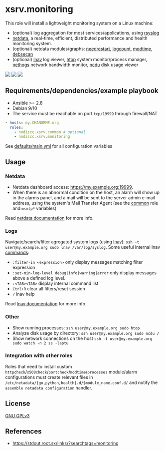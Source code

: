 # xsrv.monitoring

This role will install a lightweight monitoring system on a Linux machine:
 - (optional) log aggregation for most services/applications, using [rsyslog](https://en.wikipedia.org/wiki/Rsyslog)
 - [netdata](https://my-netdata.io/), a real-time, efficient, distributed performance and health monitoring system.
 - (optional) netdata modules/graphs: [needrestart](https://gitlab.com/nodiscc/netdata-needrestart), [logcount](https://gitlab.com/nodiscc/netdata-logcount), [modtime](https://gitlab.com/nodiscc/netdata-modtime), [debsecan](https://gitlab.com/nodiscc/netdata-debsecan)
 - (optional) [lnav](http://lnav.org/) log viewer, [htop](https://hisham.hm/htop/) system monitor/process manager, [nethogs](https://github.com/raboof/nethogs) network bandwidth monitor, [ncdu](https://en.wikipedia.org/wiki/Ncdu) disk usage viewer

[![](https://screenshots.debian.net/screenshots/000/015/229/thumb.png)](https://screenshots.debian.net/package/netdata)
[![](https://screenshots.debian.net/screenshots/000/010/371/thumb.png)](https://screenshots.debian.net/package/lnav)
[![](https://screenshots.debian.net/screenshots/000/014/778/thumb.png)](https://screenshots.debian.net/package/htop)

## Requirements/dependencies/example playbook

- Ansible >= 2.8
- Debian 9/10
- The service must be reachable on port `tcp/19999` through firewall/NAT

```yaml
- hosts: my.CHANGEME.org
  roles:
    - nodiscc.xsrv.common # optional
    - nodiscc.xsrv.monitoring
```

See [defaults/main.yml](defaults/main.yml) for all configuration variables


## Usage

### Netdata

- Netdata dashboard access: https://my.example.org:19999.
- When there is an abnormal condition on the host, an alarm will show up in the alarms panel, and a mail will be sent to the server admin e-mail address, using the system's Mail Transfer Agent (see the [common](../common) role and `msmtp*` variables)

Read [netdata documentation](https://docs.netdata.cloud/) for more info.

### Logs

Navigate/search/filter agregated system logs (using [lnav](https://lnav.org/)): `ssh -t user@my.example.org sudo lnav /var/log/syslog`. Some useful internal lnav [commands](https://lnav.readthedocs.io/en/latest/):

- `:filter-in <expression>` only display messages matching filter expression
- `:set-min-log-level debug|info|warning|error` only display messages above a defined log level.
- `:<TAB><TAB>` display internal command list
- `Ctrl+R` clear all filters/reset session
- `?` lnav help

Read [lnav documentation](https://lnav.readthedocs.io/) for more info.

### Other

- Show running processes: `ssh user@my.example.org sudo htop`
- Analyze disk usage by directory: `ssh user@my.example.org sudo ncdu /`
- Show network connections on the host `ssh -t user@my.example.org sudo watch -n 2 ss -laptu`


### Integration with other roles

Roles that need to install custom `httpcheck`/`x509check`/`portcheck`/`modtime`/`processes` module/alarm configurations must create relevant files in `/etc/netadata/{go,python,health}.d/$module_name.conf.d/` and notify the `assemble netadata configuration` handler.


License
-------

[GNU GPLv3](../../LICENSE)


References
-----------------

- https://stdout.root.sx/links/?searchtags=monitoring
